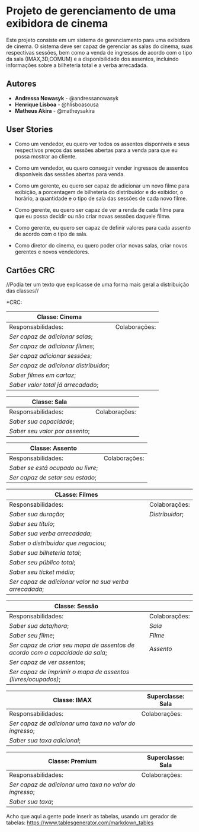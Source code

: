 # Projeto de gerenciamento de uma exibidora de cinema

Este projeto consiste em um sistema de gerenciamento para uma exibidora de cinema. 
O sistema deve ser capaz de gerenciar as salas do cinema, suas respectivas sessões, 
bem como a venda de ingressos de acordo com o tipo da sala (IMAX,3D,COMUM) e a disponibilidade dos assentos, 
incluindo informações sobre a bilheteria total e a verba arrecadada.

## Autores

* **Andressa Nowasyk** - @andressanowasyk
* **Henrique Lisboa** - @hlisboasousa
* **Matheus Akira** - @matheysakira

## User Stories


* Como um vendedor, eu quero ver todos os assentos disponíveis e seus respectivos preços das sessões abertas para a venda para que eu possa mostrar ao cliente.

* Como um vendedor, eu quero conseguir vender ingressos de assentos disponíveis das sessões abertas para venda.

* Como um gerente, eu quero ser capaz de adicionar um novo filme para exibição, a porcentagem de bilheteria do distribuidor e do exibidor, o horário, a quantidade e o tipo de sala das sessões de cada novo filme.

* Como gerente, eu quero ser capaz de ver a renda de cada filme para que eu possa decidir ou não criar novas sessões daquele filme.

* Como gerente, eu quero ser capaz de definir valores para cada assento de acordo com o tipo de sala.

* Como diretor do cinema, eu quero poder criar novas salas, criar novos gerentes e novos vendedores.

## Cartões CRC

//Podia ter um texto que explicasse de uma forma mais geral a distribuição das classes//

*CRC:

| Classe: Cinema                            |                       |
|-------------------------------------------|-----------------------|
| Responsabilidades:                        | Colaborações:         |
|   *Ser capaz de adicionar salas*;         |                       |
|   *Ser capaz de adicionar filmes*;        |                       |
|   *Ser capaz adicionar sessões*;          |                       |
|   *Ser capaz de adicionar distribuidor*;  |                       |
|   *Saber filmes em cartaz*;               |                       |
|   *Saber valor total já arrecadado*;      |                       |


| Classe: Sala                      |               |
|-----------------------------------|---------------|
| Responsabilidades:                | Colaborações: |
|   *Saber sua capacidade*;         |
|   *Saber seu valor por assento*;  | 


| Classe: Assento                     |               | 
|-------------------------------------|---------------|
| Responsabilidades:                  | Colaborações: |
|   *Saber se está ocupado ou livre*; |               |
|   *Ser capaz de setar seu estado*;  |               |


| CLasse: Filmes                                            |                 |
|-----------------------------------------------------------|-----------------|
| Responsabilidades:                                        | Colaborações:   |
|   *Saber sua duração*;                                    | *Distribuidor*; |
|   *Saber seu título*;                                     |                 |
|   *Saber sua verba arrecadada*;                           |                 |
|   *Saber o distribuidor que negociou*;                    |                 |
|   *Saber sua bilheteria total*;                           |                 |
|   *Saber seu público total*;                              |                 |
|   *Saber seu tícket médio*;                               |                 |
|   *Ser capaz de adicionar valor na sua verba arrecadada*; |                 |

| Classe: Sessão                                                                  |                 |
|---------------------------------------------------------------------------------|-----------------|
| Responsabilidades:                                                              | Colaborações:   |
|   *Saber sua data/hora*;                                                        |  *Sala*         |
|   *Saber seu filme*;                                                            |  *FIlme*        |
|   *Ser capaz de criar seu mapa de assentos de acordo com a capacidade da sala*; |  *Assento*      |
|   *Ser capaz de ver assentos*;
|   *Ser capaz de imprimir o mapa de assentos (livres/ocupados)*;


| Classe: IMAX                                                                    | Superclasse: Sala |
|---------------------------------------------------------------------------------|-------------------|
| Responsabilidades:                                                              | Colaborações:     |
|   *Ser capaz de adicionar uma taxa no valor do ingresso*;                                           |                 
|   *Saber sua taxa adicional*;                                                                       |    


| Classe: Premium                                                                 | Superclasse: Sala |
|---------------------------------------------------------------------------------|-------------------|
| Responsabilidades:                                                              | Colaborações:     |
|   *Ser capaz de adicionar uma taxa no valor do ingresso*;                                           |                 
|   *Saber sua taxa*;                                                                                 |   
  



Acho que aqui a gente pode inserir as tabelas, usando um gerador de tabelas: https://www.tablesgenerator.com/markdown_tables

